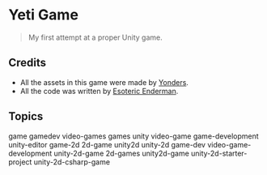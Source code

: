 # Yeti Game

> My first attempt at a proper Unity game.

## Credits

- All the assets in this game were made by [Yonders](https://itch.io/profile/yonders).
- All the code was written by [Esoteric Enderman](https://enderman.dev).

## Topics

game gamedev video-games games unity video-game game-development unity-editor game-2d 2d-game unity2d unity-2d game-dev video-game-development unity-2d-game 2d-games unity2d-game unity-2d-starter-project unity-2d-csharp-game
